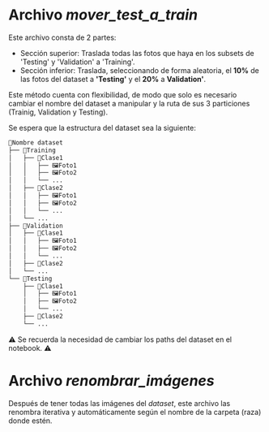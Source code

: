 # Archivo _mover_test_a_train_
Este archivo consta de 2 partes:

- Sección superior: Traslada todas las fotos que haya en los subsets de 'Testing' y 'Validation' a 'Training'.
- Sección inferior: Traslada, seleccionando de forma aleatoria, el **10%** de las fotos del dataset a **'Testing'** y el **20%** a **Validation'**.

Este método cuenta con flexibilidad, de modo que solo es necesario cambiar el nombre del dataset a manipular y la ruta de sus 3 particiones (Trainig, Validation y Testing).

Se espera que la estructura del dataset sea la siguiente:

```bash
📂Nombre dataset    
├── 📂Training
│   ├── 📂Clase1 
│   │   ├── 🖼️Foto1
│   │   ├── 🖼️Foto2
│   │   └── ...
│   ├── 📂Clase2   
│   │   ├── 🖼️Foto1
│   │   ├── 🖼️Foto2
│   │   └── ... 
│   └── ...
├── 📂Validation
│   ├── 📂Clase1 
│   │   ├── 🖼️Foto1
│   │   ├── 🖼️Foto2
│   │   └── ...         
│   ├── 📂Clase2         
│   └── ...
└── 📂Testing
    ├── 📂Clase1
    │   ├── 🖼️Foto1
    │   ├── 🖼️Foto2
    │   └── ...           
    ├── 📂Clase2         
    └── ...
```

⚠️ Se recuerda la necesidad de cambiar los paths del dataset en el notebook. ⚠️

# Archivo _renombrar_imágenes_
Después de tener todas las imágenes del _dataset_, este archivo las renombra iterativa y automáticamente según el nombre de la carpeta (raza) donde estén. 
